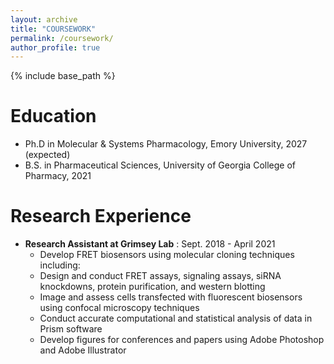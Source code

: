 ```yaml
---
layout: archive
title: "COURSEWORK"
permalink: /coursework/
author_profile: true
---
```


{% include base_path %}


Education
======
* Ph.D in Molecular & Systems Pharmacology, Emory University, 2027 (expected)
* B.S. in Pharmaceutical Sciences, University of Georgia College of Pharmacy, 2021

Research Experience
======
* **Research Assistant at Grimsey Lab** : Sept. 2018 - April 2021 
  * Develop FRET biosensors using molecular cloning techniques including:
  * Design and conduct FRET assays, signaling assays, siRNA knockdowns, protein purification, and western blotting
  * Image and assess cells transfected with fluorescent biosensors using confocal microscopy techniques
  * Conduct accurate computational and statistical analysis of data in Prism software
  * Develop figures for conferences and papers using Adobe Photoshop and Adobe Illustrator

